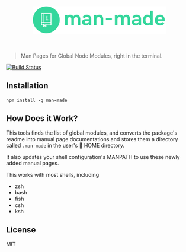 <div align="center">
	<br>
	<br>
	<img width="360" src="media/logo.png" alt="Got">
	<br>
	<br>
	<br>
</div>


> Man Pages for Global Node Modules, right in the terminal.

[![Build Status](https://travis-ci.org/Shriram-Balaji/man-made.svg?branch=master)](https://travis-ci.org/Shriram-Balaji/man-made)

## Installation

```
npm install -g man-made
```

## How Does it Work?

This tools finds the list of global modules, and converts the package's readme into manual page documentations and stores them a directory called `.man-made` in the user's 🏡 HOME directory.

It also updates your shell configuration's MANPATH to use these newly added manual pages.

This works with most shells, including

- zsh
- bash
- fish
- csh
- ksh

## License

MIT
